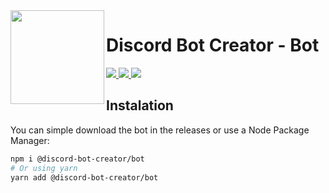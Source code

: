 <img src="https://discord-bot-creator.github.io/img/logo.svg" width="150px" height="150px" align="left">

# Discord Bot Creator - Bot

<a href="https://github.com/discord-bot-creator/bot/releases">
  <img src="https://img.shields.io/github/v/release/discord-bot-creator/bot?style=for-the-badge">
</a>
<a href="https://standardjs.com/">
  <img src="https://img.shields.io/badge/code%20style-standard-green?style=for-the-badge">
</a>
<a href="./LICENSE">
  <img src="https://img.shields.io/github/license/cappp/dbm-firebase?style=for-the-badge">
</a>

<br>

## Instalation

You can simple download the bot in the releases or use a Node Package Manager:

```bash
npm i @discord-bot-creator/bot
# Or using yarn
yarn add @discord-bot-creator/bot
```
